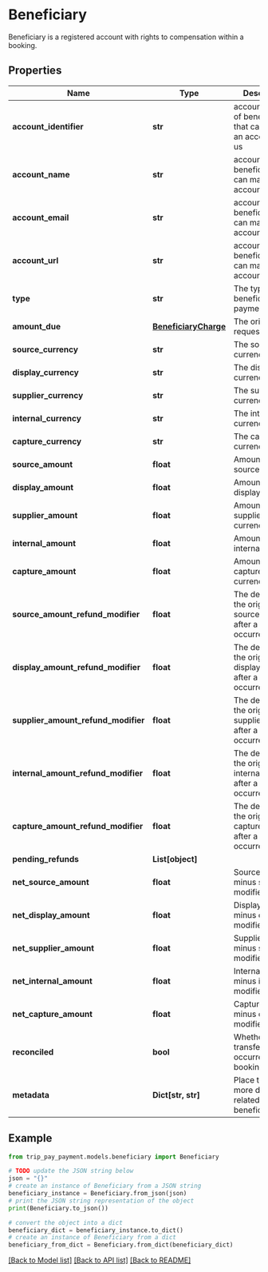 # Beneficiary

Beneficiary is a registered account with rights to compensation within a booking.

## Properties

Name | Type | Description | Notes
------------ | ------------- | ------------- | -------------
**account_identifier** | **str** | accountIdentifier of beneficiary that can map to an account with us | 
**account_name** | **str** | accountName of beneficiary that can map to an account with us | 
**account_email** | **str** | accountEmail of beneficiary that can map to an account with us | 
**account_url** | **str** | accountUrl of beneficiary that can map to an account with us | [optional] 
**type** | **str** | The type of beneficiary payment. | 
**amount_due** | [**BeneficiaryCharge**](BeneficiaryCharge.md) | The original slice requested | [optional] 
**source_currency** | **str** | The source currency | 
**display_currency** | **str** | The display currency | 
**supplier_currency** | **str** | The supplier currency | 
**internal_currency** | **str** | The internal currency | 
**capture_currency** | **str** | The capture currency | 
**source_amount** | **float** | Amount in source currency | 
**display_amount** | **float** | Amount in display currency | 
**supplier_amount** | **float** | Amount in supplier currency | 
**internal_amount** | **float** | Amount in internal currency | 
**capture_amount** | **float** | Amount in capture currency | 
**source_amount_refund_modifier** | **float** | The delta from the original source amount after a refund occurred | 
**display_amount_refund_modifier** | **float** | The delta from the original display amount after a refund occurred | 
**supplier_amount_refund_modifier** | **float** | The delta from the original supplier amount after a refund occurred | 
**internal_amount_refund_modifier** | **float** | The delta from the original internal amount after a refund occurred | 
**capture_amount_refund_modifier** | **float** | The delta from the original capture amount after a refund occurred | 
**pending_refunds** | **List[object]** |  | [optional] 
**net_source_amount** | **float** | Source amount minus source modifier. | 
**net_display_amount** | **float** | Display amount minus display modifier. | 
**net_supplier_amount** | **float** | Supplier amount minus supplier modifier. | 
**net_internal_amount** | **float** | Internal amount minus internal modifier. | 
**net_capture_amount** | **float** | Capture amount minus capture modifier. | 
**reconciled** | **bool** | Whether a funds transfer has occurred for this booking. | [optional] 
**metadata** | **Dict[str, str]** | Place to add more data related to the beneficiary. | [optional] 

## Example

```python
from trip_pay_payment.models.beneficiary import Beneficiary

# TODO update the JSON string below
json = "{}"
# create an instance of Beneficiary from a JSON string
beneficiary_instance = Beneficiary.from_json(json)
# print the JSON string representation of the object
print(Beneficiary.to_json())

# convert the object into a dict
beneficiary_dict = beneficiary_instance.to_dict()
# create an instance of Beneficiary from a dict
beneficiary_from_dict = Beneficiary.from_dict(beneficiary_dict)
```
[[Back to Model list]](../README.md#documentation-for-models) [[Back to API list]](../README.md#documentation-for-api-endpoints) [[Back to README]](../README.md)


